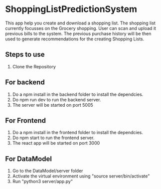 # ShoppingListPredictionSystem

This app help you create and download a shopping list. The shopping list currently focusses on the Grocery shopping.
User can scan and upload it previous bills to the system. The previous purchase history will be then used to generate
recommendations for the creating Shopping Lists.

## Steps to use

1. Clone the Repository

## For backend

1. Do a npm install in the backend folder to install the dependcies.
2. Do npm run dev to run the backend server.
3. The server will be started on port 5005

## For Frontend

1. Do a npm install in the frontend folder to install the dependcies.
2. Do npm start to run the frontend server.
3. The react app will be started on port 3000

## For DataModel

1. Go to the DataModel/server folder
2. Activate the virtual environment using "source server/bin/activate"
3. Run "python3 server/app.py"
